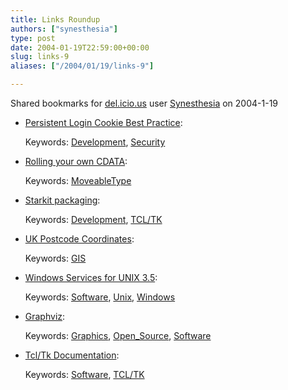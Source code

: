 ```yaml
---
title: Links Roundup
authors: ["synesthesia"]
type: post
date: 2004-01-19T22:59:00+00:00
slug: links-9 
aliases: ["/2004/01/19/links-9"]

---
```

Shared bookmarks for [del.icio.us][1] user  [Synesthesia][2] on 2004-1-19

  * [Persistent Login Cookie Best Practice][3]:
   
    Keywords: [Development][4], [Security][5]
  * [Rolling your own CDATA][6]:
   
    Keywords: [MoveableType][7]
  * [Starkit packaging][8]:
   
    Keywords: [Development][4], [TCL/TK][9]
  * [UK Postcode Coordinates][10]:
   
    Keywords: [GIS][11]
  * [Windows Services for UNIX 3.5][12]:
   
    Keywords: [Software][13], [Unix][14], [Windows][15]
  * [Graphviz][16]:
   
    Keywords: [Graphics][17], [Open_Source][18], [Software][13]
  * [Tcl/Tk Documentation][19]:
   
    Keywords: [Software][13], [TCL/TK][9]

 [1]: https://del.icio.us/
 [2]: https://del.icio.us/synesthesia
 [3]: https://fishbowl.pastiche.org/2004/01/19/persistent_login_cookie_best_practice "https://fishbowl.pastiche.org/2004/01/19/persistent_login_cookie_best_practice"
 [4]: https://del.icio.us/synesthesia/Development
 [5]: https://del.icio.us/synesthesia/Security
 [6]: https://philringnalda.com/blog/2003/02/rolling_your_own_cdata.php "https://philringnalda.com/blog/2003/02/rolling_your_own_cdata.php"
 [7]: https://del.icio.us/synesthesia/MoveableType
 [8]: https://www.equi4.com/starkit.html "https://www.equi4.com/starkit.html"
 [9]: https://del.icio.us/synesthesia/TCL/TK
 [10]: https://www.jibble.org/ukpostcodes/ "https://www.jibble.org/ukpostcodes/"
 [11]: https://del.icio.us/synesthesia/GIS
 [12]: https://www.microsoft.com/windows/sfu/downloads/default.asp "https://www.microsoft.com/windows/sfu/downloads/default.asp"
 [13]: https://del.icio.us/synesthesia/Software
 [14]: https://del.icio.us/synesthesia/Unix
 [15]: https://del.icio.us/synesthesia/Windows
 [16]: https://www.research.att.com/sw/tools/graphviz/ "https://www.research.att.com/sw/tools/graphviz/"
 [17]: https://del.icio.us/synesthesia/Graphics
 [18]: https://del.icio.us/synesthesia/Open_Source
 [19]: https://www.tcl.tk/doc/ "https://www.tcl.tk/doc/"